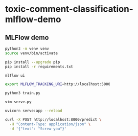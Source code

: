 # toxic-comment-classification-mlflow-demo

## MLFlow demo

```sh
python3 -m venv venv
source venv/bin/activate

pip install --upgrade pip
pip install -r requirements.txt

mlflow ui

export MLFLOW_TRACKING_URI=http://localhost:5000

python3 train.py

vim serve.py

uvicorn serve:app --reload

curl -X POST http://localhost:8000/predict \
  -H "Content-Type: application/json" \
  -d '{"text": "Screw you"}'
```
